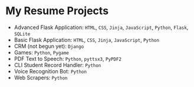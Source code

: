 # My Resume Projects

- Advanced Flask Application: `HTML`, `CSS`, `Jinja`, `JavaScript`, `Python`, `Flask`, `SQLite`
- Basic Flask Application: `HTML`, `CSS`, `Jinja`, `JavaScript`, `Python`
- CRM (not begun yet): `Django`
- Games: `Python`, `Pygame`
- PDF Text to Speech: `Python`, `pyttsx3`, `PyPDF2`
- CLI Student Record Handler: `Python`
- Voice Recognition Bot: `Python`
- Web Scrapers: `Python`

